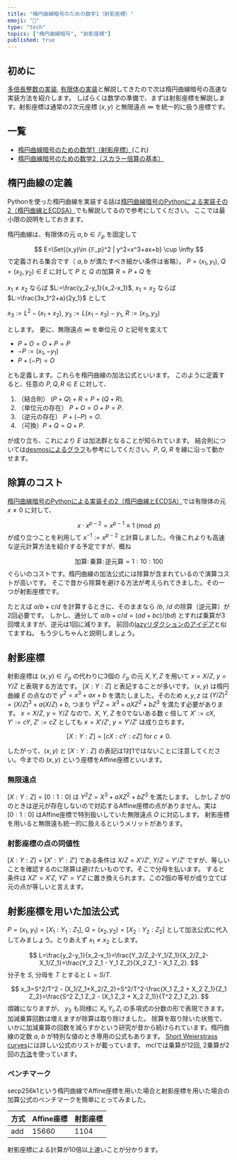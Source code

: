```yaml
---
title: "楕円曲線暗号のための数学1（射影座標）"
emoji: "🧮"
type: "tech"
topics: ["楕円曲線暗号", "射影座標"]
published: true
---
```

## 初めに
[多倍長整数の実装](https://zenn.dev/herumi/articles/bitint-01-cpp), [有限体の実装](https://zenn.dev/herumi/articles/finite-field-01-add)と解説してきたので次は楕円曲線暗号の高速な実装方法を紹介します。
しばらくは数学の準備で、まずは射影座標を解説します。射影座標は通常の2次元座標 $(x, y)$ と無限遠点 $\infty$ を統一的に扱う座標です。

## 一覧

- [楕円曲線暗号のための数学1（射影座標）](https://zenn.dev/herumi/articles/projective-coordinate)(これ)
- [楕円曲線暗号のための数学2（スカラー倍算の基本）](https://zenn.dev/herumi/articles/ecc-binary-method)

## 楕円曲線の定義
Pythonを使った楕円曲線を実装する話は[楕円曲線暗号のPythonによる実装その2（楕円曲線とECDSA）](https://zenn.dev/herumi/articles/sd202203-ecc-2)でも解説してるので参考にしてください。
ここでは最小限の説明をしておきます。

楕円曲線は、有限体の元 $a, b \in  𝔽_p$ を固定して

$$
E=\Set{(x,y)\in {𝔽_p}^2 | y^2=x^3+ax+b} \cup \infty
$$
で定義される集合です（ $a, b$ が満たすべき細かい条件は省略）。
$P=(x_1,y_1)$, $Q=(x_2, y_2) \in E$ に対して $P$ と $Q$ の加算 $R=P+Q$ を

$x_1 \neq x_2$ ならば $L:=\frac{y_2-y_1}{x_2-x_1}$, $x_1 = x_2$ ならば $L:=\frac{3x_1^2+a}{2y_1}$ として

$x_3:=L^2-(x_1+x_2)$, $y_3:=L(x_1-x_3)-y_1$, $R:=(x_3, y_3)$

とします。
更に、無限遠点 $\infty$ を単位元 $O$ と記号を変えて

- $P+O=O+P=P$
- $-P:=(x_1,-y_1)$
- $P+(-P)=O$

とも定義します。これらを楕円曲線の加法公式といいます。
このように定義すると、任意の $P, Q, R \in E$ に対して、

1. （結合則） $(P+Q)+R=P+(Q+R)$.
2. （単位元の存在） $P+O=O+P=P$.
3. （逆元の存在） $P+(-P)=O$.
4. （可換）$P+Q=Q+P$.

が成り立ち、これにより $E$ は加法群となることが知られています。
結合則については[desmosによるグラフ](https://www.desmos.com/calculator/28wbmxtqiu?lang=ja)も参考にしてください。$P$, $Q$, $R$ を線に沿って動かせます。

## 除算のコスト
[楕円曲線暗号のPythonによる実装その2（楕円曲線とECDSA）](https://zenn.dev/herumi/articles/sd202203-ecc-2)では有限体の元 $x \neq 0$ に対して、

$$
x \cdot x^{p-2}=x^{p-1} \equiv 1 \pmod{p}
$$
が成り立つことを利用して $x^{-1}:=x^{p-2}$ と計算しました。今後これよりも高速な逆元計算方法を紹介する予定ですが、概ね

$$
\text{加算} \colon \text{乗算} \colon \text{逆元算} =1:10:100
$$
ぐらいのコストです。楕円曲線の加法公式には除算が含まれているので演算コストが高いです。
そこで昔から除算を避ける方法が考えられてきました。その一つが射影座標です。

たとえば $a/b + c/d$ を計算するときに、そのままなら $/b$, $/d$ の除算（逆元算）が2回必要です。
しかし、通分して $a/b+c/d=(ad+bc)/(bd)$ とすれば乗算が3回増えますが、逆元は1回に減ります。
前回の[lazyリダクションのアイデア](https://zenn.dev/herumi/articles/extended-field-2#lazy%E3%83%AA%E3%83%80%E3%82%AF%E3%82%B7%E3%83%A7%E3%83%B3%E3%81%AE%E3%82%A2%E3%82%A4%E3%83%87%E3%82%A2)と似てますね。
もう少しちゃんと説明しましょう。

## 射影座標
射影座標は $(x, y) \in 𝔽_p$ の代わりに3個の $𝔽_p$ の元 $X, Y, Z$ を用いて $x=X/Z$, $y=Y/Z$ と表現する方法です。 $[X:Y:Z]$ と表記することが多いです。
$(x, y)$ は楕円曲線 $E$ の点なので $y^2=x^3+ax+b$ を満たしました。そのため $x, y, z$ は $(Y/Z)^2=(X/Z)^3+a(X/Z)+b$, つまり $Y^2Z = X^3 + aX Z^2 + b Z^3$ を満たす必要があります。
$x=X/Z$, $y=Y/Z$ なので、$X$, $Y$, $Z$ を0でないある数 $c$ 倍して $X':=cX$, $Y':=cY$, $Z':=cZ$ としても $x=X'/Z'$, $y=Y'/Z'$ は成り立ちます。

$$
[X:Y:Z] = [cX:cY:cZ] \text{ for } c \neq 0.
$$

したがって、$(x, y)$ と $[X:Y:Z]$ の表記は1対1ではないことに注意してください。今までの $(x, y)$ という座標をAffine座標といいます。

### 無限遠点

$[X:Y:Z]=[0:1:0]$ は $Y^2 Z = X^3 + a X Z^2 + b Z^3$ を満たします。
しかし $Z$ が0のときは逆元が存在しないので対応するAffine座標の点がありません。実は $[0:1:0]$ はAffine座標で特別扱いしていた無限遠点 $O$ に対応します。
射影座標を用いると無限遠も統一的に扱えるというメリットがあります。

### 射影座標の点の同値性

$[X:Y:Z] = [X':Y':Z']$ である条件は $X/Z=X'/Z'$, $Y/Z=Y'/Z'$ ですが、等しいことを確認するのに除算は避けたいものです。そこで分母を払います。
すると条件は $X Z'=X'Z$, $YZ' = Y' Z$ に置き換えられます。この2個の等号が成り立てば元の点が等しいと言えます。


## 射影座標を用いた加法公式
$P=(x_1,y_1)=[X_1:Y_1:Z_1]$, $Q=(x_2,y_2)=[X_2:Y_2:Z_2]$ として加法公式に代入してみましょう。とりあえず $x_1 \neq x_2$ とします。


$$
L=\frac{y_2-y_1}{x_2-x_1}=\frac{Y_2/Z_2-Y_1/Z_1}{X_2/Z_2-X_1/Z_1}=\frac{Y_2 Z_1 - Y_1 Z_2}{X_2 Z_1 - X_1 Z_2}.
$$
分子を $S$, 分母を $T$ とすると $L=S/T$.

$$
x_3=S^2/T^2 - (X_1/Z_1+X_2/Z_2)=S^2/T^2-\frac{X_1 Z_2 + X_2 Z_1}{Z_1 Z_2}=\frac{S^2 Z_1 Z_2 - (X_1 Z_2 + X_2 Z_1)}{T^2 Z_1 Z_2}.
$$
煩雑になりますが、 $y_3$ も同様に $X_i, Y_i, Z_i$ の多項式の分数の形で表現できます。加減乗算回数は増えますが除算は取り除けました。
除算を取り除いた状態で、いかに加減乗算の回数を減らすかという研究が昔から続けられています。楕円曲線の定数 $a$, $b$ が特別な値のとき専用の公式もあります。
[Short Weierstrass curves](https://hyperelliptic.org/EFD/g1p/auto-shortw.html)には詳しい公式のリストが載っています。
mclでは乗算が12回, 2乗算が2回の[方法](https://github.com/herumi/mcl/blob/f1b89e84166b312bf2319b5e392de0439b6aa231/include/mcl/ec.hpp#L734)を使っています。

### ベンチマーク
secp256k1という楕円曲線でAffine座標を用いた場合と射影座標を用いた場合の加算公式のベンチマークを簡単にとってみました。

方式|Affine座標|射影座標
-|-|-
add|15660|1104

射影座標による計算が10倍以上速いことが分かります。
